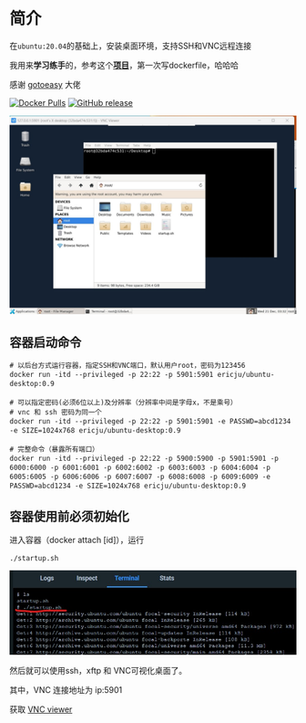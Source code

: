 # 简介

在`ubuntu:20.04`的基础上，安装桌面环境，支持SSH和VNC远程连接

我用来**学习练手**的，参考这个[**项目**](https://github.com/gotoeasy/docker-ubuntu-desktop)，第一次写dockerfile，哈哈哈<br>

感谢 [gotoeasy](https://github.com/gotoeasy/docker-ubuntu-desktop) 大佬

[![Docker Pulls](https://img.shields.io/docker/pulls/gotoeasy/ubuntu-desktop)](https://hub.docker.com/r/ericju/ubuntu-desktop)
[![GitHub release](https://img.shields.io/github/release/gotoeasy/docker-ubuntu-desktop.svg)](https://github.com/Eric-is-good/docker-ubuntu-desktop/releases/latest)

![](https://github.com/Eric-is-good/docker-ubuntu-desktop/blob/main/pics/1.jpg)



## **容器启动命令**

```shell
# 以后台方式运行容器，指定SSH和VNC端口，默认用户root，密码为123456
docker run -itd --privileged -p 22:22 -p 5901:5901 ericju/ubuntu-desktop:0.9

# 可以指定密码(必须6位以上)及分辨率（分辨率中间是字母x，不是乘号）
# vnc 和 ssh 密码为同一个
docker run -itd --privileged -p 22:22 -p 5901:5901 -e PASSWD=abcd1234 -e SIZE=1024x768 ericju/ubuntu-desktop:0.9

# 完整命令（暴露所有端口）
docker run -itd --privileged -p 22:22 -p 5900:5900 -p 5901:5901 -p 6000:6000 -p 6001:6001 -p 6002:6002 -p 6003:6003 -p 6004:6004 -p 6005:6005 -p 6006:6006 -p 6007:6007 -p 6008:6008 -p 6009:6009 -e PASSWD=abcd1234 -e SIZE=1024x768 ericju/ubuntu-desktop:0.9
```



## 容器使用前必须初始化

进入容器（docker attach [id]），运行 

```shell
./startup.sh
```

![](https://github.com/Eric-is-good/docker-ubuntu-desktop/blob/main/pics/0.jpg)

然后就可以使用ssh，xftp 和 VNC可视化桌面了。

其中，VNC 连接地址为 ip:5901



获取 [VNC viewer](https://www.realvnc.com/en/connect/download/viewer/)